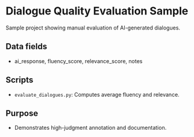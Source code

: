 # Dialogue Quality Evaluation Sample

Sample project showing manual evaluation of AI-generated dialogues.

## Data fields
- ai_response, fluency_score, relevance_score, notes

## Scripts
- `evaluate_dialogues.py`: Computes average fluency and relevance.

## Purpose
- Demonstrates high-judgment annotation and documentation.
